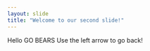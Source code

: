 ```yaml
---
layout: slide
title: "Welcome to our second slide!"
---
```

Hello GO BEARS
Use the left arrow to go back!
